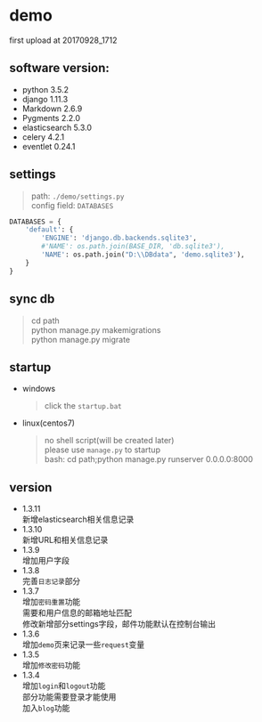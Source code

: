 # demo
first upload at 20170928_1712

## software version:
+ python 3.5.2
+ django 1.11.3
+ Markdown 2.6.9
+ Pygments 2.2.0
+ elasticsearch 5.3.0
+ celery 4.2.1
+ eventlet 0.24.1

## settings
> path: `./demo/settings.py`  
> config field: `DATABASES`
```python
DATABASES = {
    'default': {
        'ENGINE': 'django.db.backends.sqlite3',
        #'NAME': os.path.join(BASE_DIR, 'db.sqlite3'),
        'NAME': os.path.join("D:\\DBdata", 'demo.sqlite3'),
    }
}
```

## sync db
> cd path  
> python manage.py makemigrations  
> python manage.py migrate  

## startup
+ windows  
	> click the `startup.bat`
+ linux(centos7)  
	> no shell script(will be created later)  
	> please use `manage.py` to startup  
	> bash: cd path;python manage.py runserver 0.0.0.0:8000

## version
+ 1.3.11  
新增elasticsearch相关信息记录
+ 1.3.10  
新增URL和相关信息记录
+ 1.3.9  
增加用户字段
+ 1.3.8  
完善`日志记录`部分
+ 1.3.7  
增加`密码重置`功能  
需要和用户信息的邮箱地址匹配  
修改新增部分settings字段，邮件功能默认在控制台输出
+ 1.3.6  
增加`demo`页来记录一些`request`变量
+ 1.3.5  
增加`修改密码`功能
+ 1.3.4  
增加`login`和`logout`功能  
部分功能需要登录才能使用  
加入`blog`功能